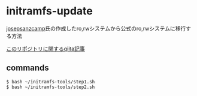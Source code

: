 # initramfs-update

[josepsanzcamp](https://github.com/josepsanzcamp/root-ro)氏の作成したro,rwシステムから公式のro,rwシステムに移行する方法

[このリポジトリに関するqiita記事]()

commands
--------

```
$ bash ~/initramfs-tools/step1.sh
$ bash ~/initramfs-tools/step2.sh
```